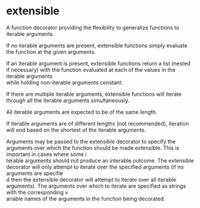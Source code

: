 # extensible

A function decorator providing the flexibility to generalize functions to iterable arguments.

If no iterable arguments are present, extensible functions simply evaluate the function at the given arguments.

If an iterable argument is present, extensible functions return a list (nested if necessary) with the function evaluated at each of the values in the iterable arguments\
 while holding non-iterable arguments constant.

If there are multiple iterable arguments, extensible functions will iterate through all the iterable arguments simultaneously.

All iterable arguments are expected to be of the same length.

If iterable arguments are of different lengths (not recommended), iteration will end based on the shortest of the iterable arguments.

Arguments may be passed to the extensible decorator to specify the arguments over which the function should be made extensible. This is important in cases where some i\
terable arguments should not produce an interable outcome. The extensible decorator will only attempt to iterate over the specified arguments (if no arguments are specifie\
d then the extensible decorator will attempt to iterate over all iterable arguments). The arguments over which to iterate are specified as strings with the corresponding v\
ariable names of the arguments in the function being decorated.
